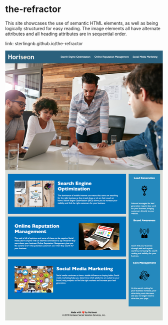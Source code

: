 # the-refractor
This site showcases the use of semantic HTML elements, as well as being logically structured for easy reading. The image elements all have alternate attributes and all heading attributes are in sequential order.

link: sterlingnb.github.io/the-refractor

<img src="./assets/images/sterlingnb.github.io_the-refractor_.png" alt="A screenshot of the entire completed webpage">